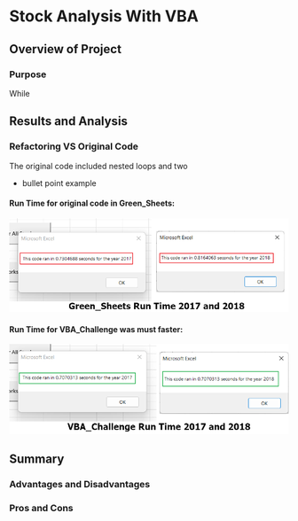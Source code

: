 # Stock Analysis With VBA
## Overview of Project
### Purpose
 While
 
## Results and Analysis

### Refactoring VS Original Code
The original code included nested loops and two 

- bullet point example

#### Run Time for original code in Green_Sheets:
![](Resources/greensheetsRunTime.png)


#### Run Time for VBA_Challenge was must faster:
![](Resources/vbachallengeruntime.png)


## Summary
### Advantages and Disadvantages
 
### Pros and Cons
 
